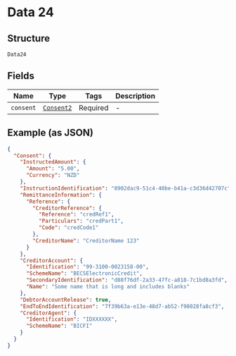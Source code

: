 
# Data 24

## Structure

`Data24`

## Fields

| Name | Type | Tags | Description |
|  --- | --- | --- | --- |
| `consent` | [`Consent2`](../../doc/models/consent-2.md) | Required | - |

## Example (as JSON)

```json
{
  "Consent": {
    "InstructedAmount": {
      "Amount": "5.00",
      "Currency": "NZD"
    },
    "InstructionIdentification": "8902dac9-51c4-40be-b41a-c3d36d42707c",
    "RemittanceInformation": {
      "Reference": {
        "CreditorReference": {
          "Reference": "credRef1",
          "Particulars": "credPart1",
          "Code": "credCode1"
        },
        "CreditorName": "CreditorName 123"
      }
    },
    "CreditorAccount": {
      "Identification": "99-3100-0023158-00",
      "SchemeName": "BECSElectronicCredit",
      "SecondaryIdentification": "d88f76df-2a33-47fc-a818-7c1bd8a3fd",
      "Name": "Some name that is long and includes blanks"
    },
    "DebtorAccountRelease": true,
    "EndToEndIdentification": "7f39b63a-e13e-48d7-ab52-f98028fa8cf3",
    "CreditorAgent": {
      "Identification": "IDXXXXXX",
      "SchemeName": "BICFI"
    }
  }
}
```

